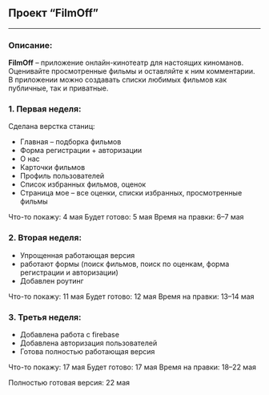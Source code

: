 ## Проект “FilmOff”
<hr>

### Описание:
**FilmOff** – приложение онлайн-кинотеатр для настоящих киноманов. Оценивайте просмотренные фильмы и оставляйте к ним комментарии. В приложении можно создавать списки любимых фильмов как публичные, так и приватные.


### 1. Первая неделя: 

Сделана верстка станиц:
* Главная – подборка фильмов
* Форма регистрации + авторизации
* О нас
* Карточки фильмов
* Профиль пользователей
* Список избранных фильмов, оценок
* Страница мое – все оценки, списки избранных, просмотренные фильмы

Что-то покажу: 4 мая
Будет готово: 5 мая
Время на правки: 6–7 мая

### 2. Вторая неделя:

* Упрощенная работающая версия
* работают формы (поиск фильмов, поиск по оценкам, форма регистрации и авторизации)
* Добавлен роутинг


Что-то покажу: 11 мая
Будет готово: 12 мая
Время на правки: 13–14 мая

### 3. Третья неделя:

* Добавлена работа с firebase
* Добавлена авторизация пользователей
* Готова полностью работающая версия


Что-то покажу: 17 мая
Будет готово: 17 мая
Время на правки: 18–22 мая

Полностью готовая версия: 22 мая

